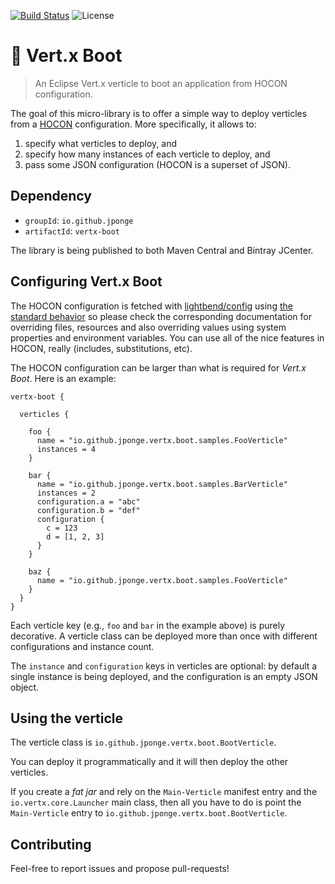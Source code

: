 [![Build Status](https://travis-ci.org/jponge/vertx-boot.svg?branch=master)](https://travis-ci.org/jponge/vertx-boot)
![License](https://img.shields.io/github/license/jponge/vertx-boot.svg)

# 🚀 Vert.x Boot

> An Eclipse Vert.x verticle to boot an application from HOCON configuration.

The goal of this micro-library is to offer a simple way to deploy verticles from a [HOCON](https://github.com/lightbend/config/blob/master/HOCON.md) configuration.
More specifically, it allows to:

1. specify what verticles to deploy, and
2. specify how many instances of each verticle to deploy, and
3. pass some JSON configuration (HOCON is a superset of JSON).

## Dependency

* `groupId`: `io.github.jponge`
* `artifactId`: `vertx-boot`

The library is being published to both Maven Central and Bintray JCenter.

## Configuring Vert.x Boot

The HOCON configuration is fetched with [lightbend/config](https://github.com/lightbend/config) using [the standard behavior](https://github.com/lightbend/config#standard-behavior) so please check the corresponding documentation for overriding files, resources and also overriding values using system properties and environment variables.
You can use all of the nice features in HOCON, really (includes, substitutions, etc).

The HOCON configuration can be larger than what is required for _Vert.x Boot_.
Here is an example:

```hocon
vertx-boot {

  verticles {

    foo {
      name = "io.github.jponge.vertx.boot.samples.FooVerticle"
      instances = 4
    }

    bar {
      name = "io.github.jponge.vertx.boot.samples.BarVerticle"
      instances = 2
      configuration.a = "abc"
      configuration.b = "def"
      configuration {
        c = 123
        d = [1, 2, 3]
      }
    }
    
    baz {
      name = "io.github.jponge.vertx.boot.samples.FooVerticle"
    }
  }
}
```

Each verticle key (e.g., `foo` and `bar` in the example above) is purely decorative.
A verticle class can be deployed more than once with different configurations and instance count.

The `instance` and `configuration` keys in verticles are optional: by default a single instance is being deployed, and the configuration is an empty JSON object.

## Using the verticle

The verticle class is `io.github.jponge.vertx.boot.BootVerticle`.

You can deploy it programmatically and it will then deploy the other verticles.

If you create a _fat jar_ and rely on the `Main-Verticle` manifest entry and the `io.vertx.core.Launcher` main class, then all you have to do is point the `Main-Verticle` entry to `io.github.jponge.vertx.boot.BootVerticle`.

## Contributing

Feel-free to report issues and propose pull-requests!
